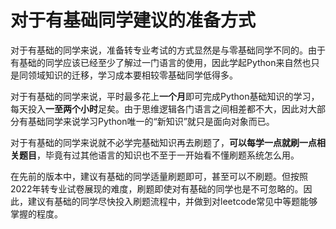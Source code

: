 # 对于有基础同学建议的准备方式

对于有基础的同学来说，准备转专业考试的方式显然是与零基础同学不同的。由于有基础的同学应该已经至少了解过一门语言的使用，因此学起Python来自然也只是同领域知识的迁移，学习成本要相较零基础同学低得多。

对于有基础的同学来说，平时最多花上**一个月**即可完成Python基础知识的学习，每天投入**一至两个小时**足矣。由于思维逻辑各门语言之间相差都不大，因此对大部分有基础同学来说学习Python唯一的“新知识”就只是面向对象而已。

对于有基础的同学来说就不必学完基础知识再去刷题了，**可以每学一点就刷一点相关题目**，毕竟有过其他语言的知识也不至于一开始看不懂刷题系统怎么用。

在先前的版本中，建议有基础的同学适量刷题即可，甚至可以不刷题。但按照2022年转专业试卷展现的难度，刷题即使对有基础的同学也是不可忽略的。因此，建议有基础的同学尽快投入刷题流程中，并做到对leetcode常见中等题能够掌握的程度。